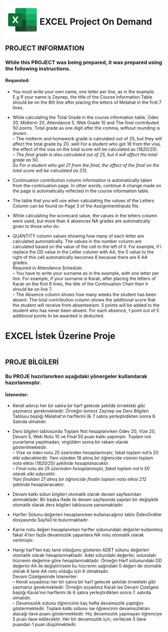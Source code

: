 <img align="left" width="110" height="100" src="excelImg.png">

# EXCEL Project On Demand

## <br> PROJECT INFORMATION

### While this PROJECT was being prepared, it was prepared using the following instructions.
#### Requested:

* You must write your own name, one letter per line, as in the example. E.g
If your name is Zeynep, the title of the Course Information Table should be on the 8th line after placing the letters of Melahat in the first 7 lines.

* While calculating the Total Grade in the course information table, Odev 20, Midterm 20, Attendance 5, Web Grade 10 and
The final contributed 50 points. Total grade as one digit after the comma, without rounding
is shown. <br>
     – The midterm and homework grade is calculated out of 25, but they will affect the total grade by 20. well
     For a student who got 18 from the visa, the effect of the visa on the total score will be calculated as (18*20/25).<br>
     – The final grade is also calculated out of 25, but it will affect the total grade as 50. <br> So
     For a student who got 21 from the final, the effect of the final on the total score will be calculated as 21*2.

* Continuation contribution column information is automatically taken from the continuation page. In other words, continue
A change made on the page is automatically reflected in the course information table.

* The table that you will use when calculating the values of the Letters Column can be found on Page 3 of the AssignmentInputs file.

* While calculating the scorecard value, the values in the letters column were used, but more than 4 absences
NA grades are automatically given to those who do.

* QUANTITY column values showing how many of each letter are calculated automatically.
The values in the number column are calculated based on the value of the cell to the left of it. For example, if I replace the DD value in the Letter column with AA, the 0 value to the right of this cell automatically becomes 6 because there are 6 AA grades. <br>
Required in Attendance Schedule: <br>
     – You have to write your surname as in the example, with one letter per line.
     For example, if your surname is Karalı, after placing the letters of Karalı on the first 6 lines, the title of the Continuation Chart
     then it should be on line 7. <br>
     – The Absence column shows how many weeks the student has been absent. The total contribution column shows the additional score that the student will receive from absenteeism. 5 points will be added to the student who has never been absent. For each absence, 1 point out of 5 additional points to be awarded
     is deducted.

# EXCEL İstek Üzerine Proje

## <br> PROJE BİLGİLERİ

### Bu PROJE hazırlanırken aşağıdaki yönergeler kullanılarak hazırlanmıştır. 
#### İstenenler:

* Kendi adınızı her bir satıra bir harf gelecek şekilde örnekteki gibi yazmanız gerekmektedir. Örneğin
isminiz Zeynep ise Ders Bilgileri Tablosu başlığı Melahat’ın harflerini ilk 7 satıra yerleştirdikten sonra 8. Satırda olmalıdır.

* Ders bilgileri tablosunda Toplam Not hesaplanırken Odev 20, Vize 20, Devam 5, Web Notu 10 ve
Final 50 puan katkı yapmıştır. Toplam not yuvarlama yapılmadan, virgülden sonra bir rakam olarak
gösterilmektedir. <br>
    – Vize ve ödev notu 25 üzerinden hesaplanmıştır, fakat toplam not’a 20 etki edeceklerdir. Yani
    vizeden 18 almış bir öğrencide vizenin toplam nota etkisi (18*20/25) şeklinde hesaplanacaktır.<br>
    – Final notu da 25 üzerinden hesaplanmıştır, fakat toplam not’a 50 olarak etki edecektir. <br> Yani
    finalden 21 almış bir öğrencide finalin toplam nota etkisi 21*2 şeklinde hesaplanacaktır.

* Devam katkı sütun bilgileri otomatik olarak devam sayfasından alınmaktadır. Bir başka ifade ile devam
sayfasında yapılan bir değişiklik otomatik olarak ders bilgileri tablosuna yansımaktadır.

* Harfler Sütunu değerleri hesaplanırken kullanacağınız tablo ÖdevGirdiler dosyasında Sayfa3 te bulunmaktadır.

* Karne notu değeri hesaplanırken harfler sütunundaki değerler kullanılmış fakat 4’ten fazla devamsızlık
yapanlara NA notu otomatik olarak verilmiştir.

* Hangi harf’ten kaç tane olduğunu gösteren ADET sütunu değerleri otomatik olarak hesaplanmaktadır.
Adet sütundaki değerler, solundaki hücrenin değerine göre hesaplanmaktadır. Örneğin Harf sütunundaki DD değerini AA ile değiştirirsem bu hücrenin sağındaki 0 değeri de otomatik olarak 6 tane AA notu olduğu için 6 olmaktadır. <br>
Devam Çizelgesinde İstenenler: <br>
    – Kendi soyadınızı her bir satıra bir harf gelecek şekilde örnekteki gibi yazmanız gerekmektedir.
    Örneğin soyadınız Karalı ise Devam Çizelgesi başlığı Karalı’nın harflerini ilk 6 satıra yerleştirdikten
    sonra 7. satırda olmalıdır. <br>
    – Devamsızlık sütunu öğrencinin kaç hafta devamsızlık yaptığını göstermektedir. Toplam katkı sütunu ise öğrencinin devamsızlıktan alacağı ilave puanı göstermektedir. Hiç           devamsızlık yapmayan öğrenciye 5 puan ilave edilecektir. Her bir devamsızlık için, verilecek 5 ilave puandan 1 puan
    düşülmektedir.

